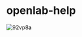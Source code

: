 # openlab-help

![92vp8a](https://github.com/user-attachments/assets/2af26a07-060b-41c3-8bf1-f46b34794d75)
